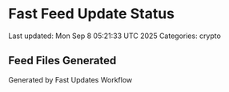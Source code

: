 # Fast Feed Update Status
Last updated: Mon Sep  8 05:21:33 UTC 2025
Categories: crypto

## Feed Files Generated

Generated by Fast Updates Workflow
